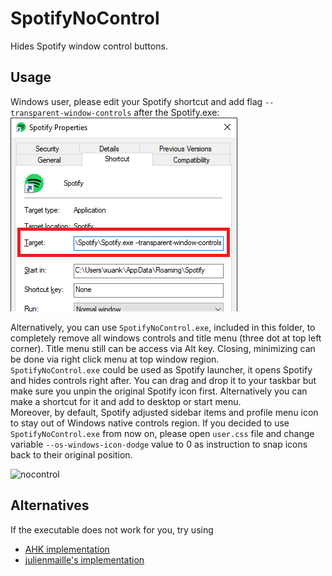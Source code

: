 # SpotifyNoControl

Hides Spotify window control buttons.

## Usage

Windows user, please edit your Spotify shortcut and add flag `--transparent-window-controls` after the Spotify.exe:
![instruction1](./windows-shortcut-instruction.png)

Alternatively, you can use `SpotifyNoControl.exe`, included in this folder, to completely remove all windows controls and title menu (three dot at top left corner). Title menu still can be access via Alt key. Closing, minimizing can be done via right click menu at top window region.\
`SpotifyNoControl.exe` could be used as Spotify launcher, it opens Spotify and hides controls right after. You can drag and drop it to your taskbar but make sure you unpin the original Spotify icon first. Alternatively you can make a shortcut for it and add to desktop or start menu.\
Moreover, by default, Spotify adjusted sidebar items and profile menu icon to stay out of Windows native controls region. If you decided to use `SpotifyNoControl.exe` from now on, please open `user.css` file and change variable `--os-windows-icon-dodge` value to 0 as instruction to snap icons back to their original position.

![nocontrol](https://i.imgur.com/qdZyv1t.png)

## Alternatives

If the executable does not work for you, try using 

- [AHK implementation](https://github.com/SaifAqqad/AHK_SpotifyNoControl)
- [julienmaille's implementation](https://github.com/morpheusthewhite/spicetify-themes/raw/legacy/Dribbblish/SpotifyNoControl.exe)
